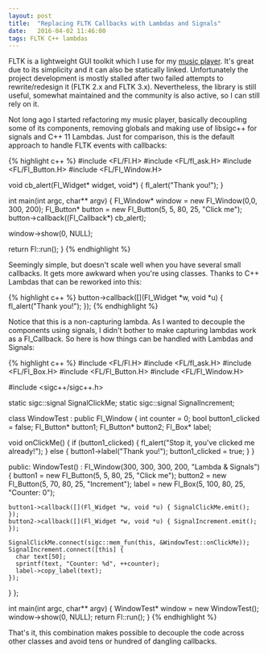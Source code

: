 ```yaml
---
layout: post
title:  "Replacing FLTK Callbacks with Lambdas and Signals"
date:   2016-04-02 11:46:00
tags: FLTK C++ lambdas
---
```

FLTK is a lightweight GUI toolkit which I use for my [music player](https://github.com/andreldm/kissplayer). It's great due to its simplicity and it can also be statically linked.
Unfortunately the project development is mostly stalled after two failed attempts to rewrite/redesign it (FLTK 2.x and FLTK 3.x).
Nevertheless, the library is still useful, somewhat maintained and the community is also active, so I can still rely on it.

Not long ago I started refactoring my music player, basically decoupling some of its components, removing globals and
making use of libsigc++ for signals and C++ 11 Lambdas. Just for comparison, this is the default approach to handle FLTK events with callbacks:

{% highlight c++ %}
#include <FL/Fl.H>
#include <FL/fl_ask.H>
#include <FL/Fl_Button.H>
#include <FL/Fl_Window.H>

void cb_alert(Fl_Widget* widget, void*)
{
  fl_alert("Thank you!");
}

int main(int argc, char** argv)
{
  Fl_Window* window = new Fl_Window(0,0, 300, 200);
  Fl_Button* button = new Fl_Button(5, 5, 80, 25, "Click me");
  button->callback((Fl_Callback*) cb_alert);

  window->show(0, NULL);

  return Fl::run();
}
{% endhighlight %}

Seemingly simple, but doesn't scale well when you have several small callbacks. It gets more awkward when you're using classes.
Thanks to C++ Lambdas that can be reworked into this:

{% highlight c++ %}
button->callback([](Fl_Widget *w, void *u) {
   fl_alert("Thank you!");
});
{% endhighlight %}

Notice that this is a non-capturing lambda. As I wanted to decouple the components using signals, I didn't bother to
make capturing lambdas work as a Fl_Callback. So here is how things can be handled with Lambdas and Signals:

{% highlight c++ %}
#include <FL/Fl.H>
#include <FL/fl_ask.H>
#include <FL/Fl_Box.H>
#include <FL/Fl_Button.H>
#include <FL/Fl_Window.H>

#include <sigc++/sigc++.h>

static sigc::signal<void> SignalClickMe;
static sigc::signal<void> SignalIncrement;

class WindowTest : public Fl_Window
{
  int counter = 0;
  bool button1_clicked = false;
  Fl_Button* button1;
  Fl_Button* button2;
  Fl_Box* label;

  void onClickMe()
  {
    if (button1_clicked) {
      fl_alert("Stop it, you've clicked me already!");
    } else {
      button1->label("Thank you!");
      button1_clicked = true;
    }
  }

public:
	WindowTest() : Fl_Window(300, 300, 300, 200, "Lambda & Signals")
  {
    button1 = new Fl_Button(5, 5, 80, 25, "Click me");
    button2 = new Fl_Button(5, 70, 80, 25, "Increment");
    label   = new Fl_Box(5, 100, 80, 25, "Counter: 0");

    button1->callback([](Fl_Widget *w, void *u) { SignalClickMe.emit(); });
    button2->callback([](Fl_Widget *w, void *u) { SignalIncrement.emit(); });

    SignalClickMe.connect(sigc::mem_fun(this, &WindowTest::onClickMe));
    SignalIncrement.connect([this] {
      char text[50];
      sprintf(text, "Counter: %d", ++counter);
      label->copy_label(text);
    });
  }
};

int main(int argc, char** argv)
{
  WindowTest* window = new WindowTest();  
  window->show(0, NULL);
  return Fl::run();
}
{% endhighlight %}

That's it, this combination makes possible to decouple the code across other classes and avoid tens or hundred of dangling callbacks.
